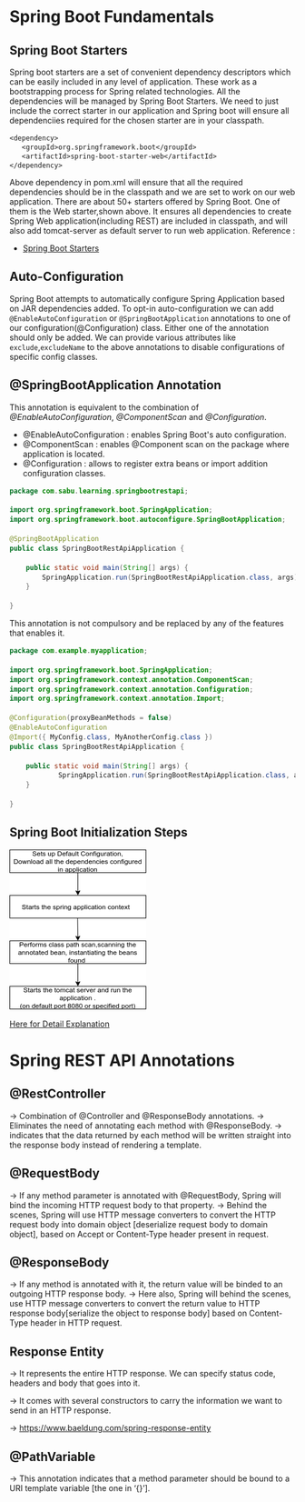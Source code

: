 # Spring Boot Fundamentals #

## Spring Boot Starters ##

Spring boot starters are a set of convenient dependency descriptors which can be easily included in any level of
application. These work as a bootstrapping process for Spring related technologies. All the dependencies will be managed
by Spring Boot Starters. We need to just include the correct starter in our application and Spring boot will ensure all
dependenciies required for the chosen starter are in your classpath.

```
<dependency>
   <groupId>org.springframework.boot</groupId>
   <artifactId>spring-boot-starter-web</artifactId>
</dependency>
```

Above dependency in pom.xml will ensure that all the required dependencies should be in the classpath and we are set to
work on our web application. There are about 50+ starters offered by Spring Boot. One of them is the Web starter,shown
above. It ensures all dependencies to create Spring Web application(including REST) are included in classpath, and will
also add tomcat-server as default server to run web application. Reference :

- [Spring Boot Starters](https://www.javadevjournal.com/spring/spring-boot-starters/)

## Auto-Configuration ##

Spring Boot attempts to automatically configure Spring Application based on JAR dependencies added. To opt-in
auto-configuration we can add `@EnableAutoConfiguration` or `@SpringBootApplication` annotations to one of our
configuration(@Configuration) class. Either one of the annotation should only be added. We can provide various
attributes like `exclude`,`excludeName` to the above annotations to disable configurations of specific config classes.

## @SpringBootApplication Annotation ##

This annotation is equivalent to the combination of *@EnableAutoConfiguration*, *@ComponentScan* and *@Configuration*.

- @EnableAutoConfiguration : enables Spring Boot's auto configuration.
- @ComponentScan : enables @Component scan on the package where application is located.
- @Configuration : allows to register extra beans or import addition configuration classes.

```java
package com.sabu.learning.springbootrestapi;

import org.springframework.boot.SpringApplication;
import org.springframework.boot.autoconfigure.SpringBootApplication;

@SpringBootApplication
public class SpringBootRestApiApplication {

	public static void main(String[] args) {
		SpringApplication.run(SpringBootRestApiApplication.class, args);
	}

}
```

This annotation is not compulsory and be replaced by any of the features that enables it.

```java
package com.example.myapplication;

import org.springframework.boot.SpringApplication;
import org.springframework.context.annotation.ComponentScan;
import org.springframework.context.annotation.Configuration;
import org.springframework.context.annotation.Import;

@Configuration(proxyBeanMethods = false)
@EnableAutoConfiguration
@Import({ MyConfig.class, MyAnotherConfig.class })
public class SpringBootRestApiApplication {

    public static void main(String[] args) {
            SpringApplication.run(SpringBootRestApiApplication.class, args);
    }

}
```

## Spring Boot Initialization Steps ##

![Alt text](./springInitialization.png?raw=true "Title")

[Here for Detail Explanation](https://stackoverflow.com/a/39214547/11709663)

# Spring REST API Annotations #

## @RestController ##

-> Combination of @Controller and @ResponseBody annotations. -> Eliminates the need of annotating each method with
@ResponseBody. -> indicates that the data returned by each method will be written straight into the response body
instead of rendering a template.

## @RequestBody ##

-> If any method parameter is annotated with @RequestBody, Spring will bind the incoming HTTP request body to that
property. -> Behind the scenes, Spring will use HTTP message converters to convert the HTTP request body into domain
object
[deserialize request body to domain object], based on Accept or Content-Type header present in request.

## @ResponseBody ##

-> If any method is annotated with it, the return value will be binded to an outgoing HTTP response body. -> Here also,
Spring will behind the scenes, use HTTP message converters to convert the return value to HTTP response
body[serialize the object to response body] based on Content-Type header in HTTP request.

## Response Entity ##

-> It represents the entire HTTP response. We can specify status code, headers and body that goes into it.

-> It comes with several constructors to carry the information we want to send in an HTTP response.

-> https://www.baeldung.com/spring-response-entity

## @PathVariable ## 

-> This annotation indicates that a method parameter should be bound to a URI template variable [the one in ‘{}’].

